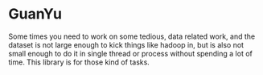 GuanYu
======

Some times you need to work on some tedious, data related work, and the dataset
is not large enough to kick things like hadoop in, but is also not small
enough to do it in single thread or process without spending a lot of time.
This library is for those kind of tasks.
